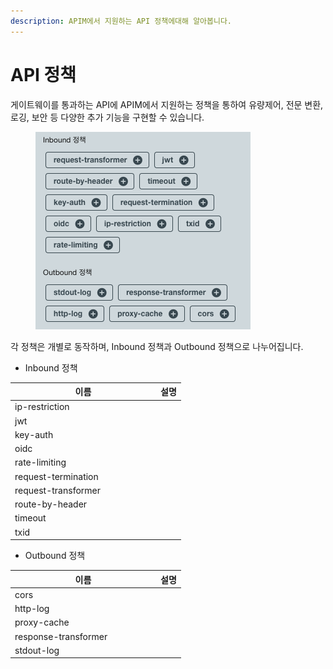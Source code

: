 ```yaml
---
description: APIM에서 지원하는 API 정책에대해 알아봅니다.
---
```


# API 정책

게이트웨이를 통과하는 API에 APIM에서 지원하는 정책을 통하여 유량제어, 전문 변환, 로깅, 보안 등 다양한 추가 기능을 구현할 수 있습니다.

<figure><img src="../../../.gitbook/assets/image (47).png" alt=""><figcaption></figcaption></figure>

각 정책은 개별로 동작하며, Inbound 정책과 Outbound 정책으로 나누어집니다.

* Inbound 정책

<table><thead><tr><th width="219">이름</th><th>설명</th></tr></thead><tbody><tr><td>ip-restriction</td><td></td></tr><tr><td>jwt</td><td></td></tr><tr><td>key-auth       </td><td></td></tr><tr><td>oidc</td><td></td></tr><tr><td>rate-limiting</td><td></td></tr><tr><td>request-termination</td><td></td></tr><tr><td>request-transformer</td><td></td></tr><tr><td>route-by-header</td><td></td></tr><tr><td>timeout</td><td></td></tr><tr><td>txid</td><td></td></tr></tbody></table>

* Outbound 정책

<table><thead><tr><th width="219">이름</th><th>설명</th></tr></thead><tbody><tr><td>cors</td><td></td></tr><tr><td>http-log</td><td></td></tr><tr><td>proxy-cache</td><td></td></tr><tr><td>response-transformer</td><td></td></tr><tr><td>stdout-log</td><td></td></tr></tbody></table>

